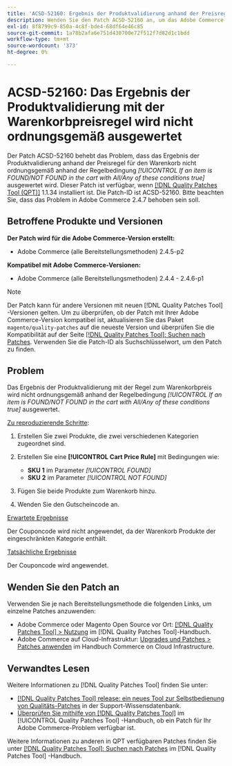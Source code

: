 ```yaml
---
title: 'ACSD-52160: Ergebnis der Produktvalidierung anhand der Preisregel für den Warenkorb'
description: Wenden Sie den Patch ACSD-52160 an, um das Adobe Commerce-Problem zu beheben, bei dem das Ergebnis der Produktvalidierung anhand der Preisregel für den Warenkorb nicht ordnungsgemäß anhand der Regelbedingung *[!UICONTROL If an item is FOUND/NOT FOUND in the cart with All/Any of these conditions true]* bewertet wird.
exl-id: 8f8799c9-850a-4c8f-bde4-68df64e46c85
source-git-commit: 1a78b2afa6e751d430700e72f512f7d82d1c1bdd
workflow-type: tm+mt
source-wordcount: '373'
ht-degree: 0%

---
```


# ACSD-52160: Das Ergebnis der Produktvalidierung mit der Warenkorbpreisregel wird nicht ordnungsgemäß ausgewertet

Der Patch ACSD-52160 behebt das Problem, dass das Ergebnis der Produktvalidierung anhand der Preisregel für den Warenkorb nicht ordnungsgemäß anhand der Regelbedingung *[!UICONTROL If an item is FOUND/NOT FOUND in the cart with All/Any of these conditions true]* ausgewertet wird. Dieser Patch ist verfügbar, wenn [[!DNL Quality Patches Tool (QPT)]](https://experienceleague.adobe.com/en/docs/commerce-knowledge-base/kb/announcements/commerce-announcements/magento-quality-patches-released-new-tool-to-self-serve-quality-patches) 1.1.34 installiert ist. Die Patch-ID ist ACSD-52160. Bitte beachten Sie, dass das Problem in Adobe Commerce 2.4.7 behoben sein soll.

## Betroffene Produkte und Versionen

**Der Patch wird für die Adobe Commerce-Version erstellt:**

* Adobe Commerce (alle Bereitstellungsmethoden) 2.4.5-p2

**Kompatibel mit Adobe Commerce-Versionen:**

* Adobe Commerce (alle Bereitstellungsmethoden) 2.4.4 - 2.4.6-p1

>[!NOTE]
>
>Der Patch kann für andere Versionen mit neuen [!DNL Quality Patches Tool] -Versionen gelten. Um zu überprüfen, ob der Patch mit Ihrer Adobe Commerce-Version kompatibel ist, aktualisieren Sie das Paket `magento/quality-patches` auf die neueste Version und überprüfen Sie die Kompatibilität auf der Seite [[!DNL Quality Patches Tool]: Suchen nach Patches](https://experienceleague.adobe.com/tools/commerce-quality-patches/index.html). Verwenden Sie die Patch-ID als Suchschlüsselwort, um den Patch zu finden.

## Problem

Das Ergebnis der Produktvalidierung mit der Regel zum Warenkorbpreis wird nicht ordnungsgemäß anhand der Regelbedingung *[!UICONTROL If an item is FOUND/NOT FOUND in the cart with All/Any of these conditions true]* ausgewertet.

<u>Zu reproduzierende Schritte</u>:

1. Erstellen Sie zwei Produkte, die zwei verschiedenen Kategorien zugeordnet sind.
1. Erstellen Sie eine **[!UICONTROL Cart Price Rule]** mit Bedingungen wie:

   * **SKU 1** im Parameter *[!UICONTROL FOUND]*
   * **SKU 2** im Parameter *[!UICONTROL NOT FOUND]*

1. Fügen Sie beide Produkte zum Warenkorb hinzu.
1. Wenden Sie den Gutscheincode an.

<u>Erwartete Ergebnisse</u>

Der Couponcode wird nicht angewendet, da der Warenkorb Produkte der eingeschränkten Kategorie enthält.

<u>Tatsächliche Ergebnisse</u>

Der Couponcode wird angewendet.

## Wenden Sie den Patch an

Verwenden Sie je nach Bereitstellungsmethode die folgenden Links, um einzelne Patches anzuwenden:

* Adobe Commerce oder Magento Open Source vor Ort: [[!DNL Quality Patches Tool] > Nutzung](/help/tools/quality-patches-tool/usage.md) im [!DNL Quality Patches Tool]-Handbuch.
* Adobe Commerce auf Cloud-Infrastruktur: [Upgrades und Patches > Patches anwenden](https://experienceleague.adobe.com/docs/commerce-cloud-service/user-guide/develop/upgrade/apply-patches.html) im Handbuch Commerce on Cloud Infrastructure.

## Verwandtes Lesen

Weitere Informationen zu [!DNL Quality Patches Tool] finden Sie unter:

* [[!DNL Quality Patches Tool] release: ein neues Tool zur Selbstbedienung von Qualitäts-Patches](https://experienceleague.adobe.com/en/docs/commerce-knowledge-base/kb/announcements/commerce-announcements/magento-quality-patches-released-new-tool-to-self-serve-quality-patches) in der Support-Wissensdatenbank.
* [Überprüfen Sie mithilfe von  [!DNL Quality Patches Tool]](/help/tools/quality-patches-tool/patches-available-in-qpt/check-patch-for-magento-issue-with-magento-quality-patches.md) im [!UICONTROL Quality Patches Tool] -Handbuch, ob ein Patch für Ihr Adobe Commerce-Problem verfügbar ist.


Weitere Informationen zu anderen in QPT verfügbaren Patches finden Sie unter [[!DNL Quality Patches Tool]: Suchen nach Patches](<https://experienceleague.adobe.com/tools/commerce-quality-patches/index.html>) im [!DNL Quality Patches Tool] -Handbuch.
